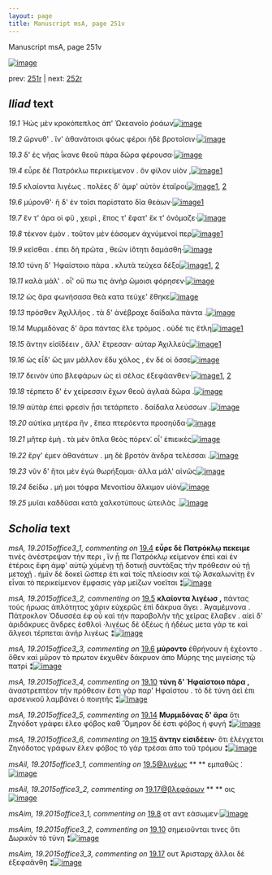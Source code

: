 ```yaml
---
layout: page
title: Manuscript msA, page 251v
---
```


Manuscript msA, page 251v

[![image](http://www.homermultitext.org/iipsrv?OBJ=IIP,1.0&FIF=/project/homer/pyramidal/deepzoom/hmt/vaimg/2017a/VA251VN_0753.tif&WID=100&CVT=JPEG)](http://www.homermultitext.org/ict2/?urn=urn:cite2:hmt:vaimg.2017a:VA251VN_0753)

prev:  [251r](../251r/) | next:  [252r](../252r/)

## *Iliad* text

*19.1* <a id="19.1"/> Ἠὼς μὲν κροκόπεπλος ἀπ' Ὠκεανοῖο ῥοάων[![image](http://www.homermultitext.org/iipsrv?OBJ=IIP,1.0&FIF=/project/homer/pyramidal/deepzoom/hmt/vaimg/2017a/VA251VN_0753.tif&RGN=0.4384,0.2073,0.4358,0.0739&WID=1000&CVT=JPEG)](http://www.homermultitext.org/ict2/?urn=urn:cite2:hmt:vaimg.2017a:VA251VN_0753@0.4384,0.2073,0.4358,0.0739)

*19.2* <a id="19.2"/> ὤρνυθ' . ἵν' ἀθανάτοισι φόως φέροι ἠδὲ βροτοῖσιν·[![image](http://www.homermultitext.org/iipsrv?OBJ=IIP,1.0&FIF=/project/homer/pyramidal/deepzoom/hmt/vaimg/2017a/VA251VN_0753.tif&RGN=0.5006,0.2478,0.4199,0.021&WID=1000&CVT=JPEG)](http://www.homermultitext.org/ict2/?urn=urn:cite2:hmt:vaimg.2017a:VA251VN_0753@0.5006,0.2478,0.4199,0.021)

*19.3* <a id="19.3"/> δ' ἐς νῆας ΐκανε θεοῦ πάρα δῶρα φέρουσα·[![image](http://www.homermultitext.org/iipsrv?OBJ=IIP,1.0&FIF=/project/homer/pyramidal/deepzoom/hmt/vaimg/2017a/VA251VN_0753.tif&RGN=0.5047,0.2669,0.4063,0.021&WID=1000&CVT=JPEG)](http://www.homermultitext.org/ict2/?urn=urn:cite2:hmt:vaimg.2017a:VA251VN_0753@0.5047,0.2669,0.4063,0.021)

*19.4* <a id="19.4"/> εὗρε δὲ Πατρόκλω περικείμενον . ὃν φίλον υἱὸν ,[![image](http://www.homermultitext.org/iipsrv?OBJ=IIP,1.0&FIF=/project/homer/pyramidal/deepzoom/hmt/vaimg/2017a/VA251VN_0753.tif&RGN=0.4973,0.2874,0.4114,0.021&WID=1000&CVT=JPEG)](http://www.homermultitext.org/ict2/?urn=urn:cite2:hmt:vaimg.2017a:VA251VN_0753@0.4973,0.2874,0.4114,0.021)[1](#msA_19.2015office3_1)

*19.5* <a id="19.5"/> κλαίοντα λιγέως . πολέες δ' ἀμφ' αὐτὸν ἑταῖροι[![image](http://www.homermultitext.org/iipsrv?OBJ=IIP,1.0&FIF=/project/homer/pyramidal/deepzoom/hmt/vaimg/2017a/VA251VN_0753.tif&RGN=0.501,0.3058,0.415,0.0203&WID=1000&CVT=JPEG)](http://www.homermultitext.org/ict2/?urn=urn:cite2:hmt:vaimg.2017a:VA251VN_0753@0.501,0.3058,0.415,0.0203)[1](#msA_19.2015office3_2), [2](#msAil_19.2015office3_1)

*19.6* <a id="19.6"/> μύρονθ'· ἣ δ' ἐν τοῖσι παρίστατο δῖα θεάων·[![image](http://www.homermultitext.org/iipsrv?OBJ=IIP,1.0&FIF=/project/homer/pyramidal/deepzoom/hmt/vaimg/2017a/VA251VN_0753.tif&RGN=0.5009,0.3234,0.3866,0.0219&WID=1000&CVT=JPEG)](http://www.homermultitext.org/ict2/?urn=urn:cite2:hmt:vaimg.2017a:VA251VN_0753@0.5009,0.3234,0.3866,0.0219)[1](#msA_19.2015office3_3)

*19.7* <a id="19.7"/> ἔν τ' άρα οἱ φῦ , χειρὶ , ἔπος τ' ἔφατ' ἔκ τ' ὀνόμαζε·[![image](http://www.homermultitext.org/iipsrv?OBJ=IIP,1.0&FIF=/project/homer/pyramidal/deepzoom/hmt/vaimg/2017a/VA251VN_0753.tif&RGN=0.5035,0.34,0.398,0.0258&WID=1000&CVT=JPEG)](http://www.homermultitext.org/ict2/?urn=urn:cite2:hmt:vaimg.2017a:VA251VN_0753@0.5035,0.34,0.398,0.0258)

*19.8* <a id="19.8"/> τέκνον ἐμὸν . τοῦτον μὲν ἐάσομεν ἀχνύμενοί περ[![image](http://www.homermultitext.org/iipsrv?OBJ=IIP,1.0&FIF=/project/homer/pyramidal/deepzoom/hmt/vaimg/2017a/VA251VN_0753.tif&RGN=0.5002,0.3619,0.4249,0.0233&WID=1000&CVT=JPEG)](http://www.homermultitext.org/ict2/?urn=urn:cite2:hmt:vaimg.2017a:VA251VN_0753@0.5002,0.3619,0.4249,0.0233)[1](#msAim_19.2015office3_1)

*19.9* <a id="19.9"/> κεῖσθαι . ἐπει δὴ πρῶτα , θεῶν ἰ̈ότητι δαμάσθη·[![image](http://www.homermultitext.org/iipsrv?OBJ=IIP,1.0&FIF=/project/homer/pyramidal/deepzoom/hmt/vaimg/2017a/VA251VN_0753.tif&RGN=0.5013,0.3816,0.412,0.0208&WID=1000&CVT=JPEG)](http://www.homermultitext.org/ict2/?urn=urn:cite2:hmt:vaimg.2017a:VA251VN_0753@0.5013,0.3816,0.412,0.0208)

*19.10* <a id="19.10"/> τύνη δ' Ἡφαίστοιο πάρα . κλυτὰ τεύχεα δέξο[![image](http://www.homermultitext.org/iipsrv?OBJ=IIP,1.0&FIF=/project/homer/pyramidal/deepzoom/hmt/vaimg/2017a/VA251VN_0753.tif&RGN=0.4972,0.4004,0.3862,0.0266&WID=1000&CVT=JPEG)](http://www.homermultitext.org/ict2/?urn=urn:cite2:hmt:vaimg.2017a:VA251VN_0753@0.4972,0.4004,0.3862,0.0266)[1](#msAim_19.2015office3_2), [2](#msA_19.2015office3_4)

*19.11* <a id="19.11"/> καλὰ μάλ' . οἷ' οὔ πω τις ἀνὴρ ὤμοισι φόρησεν·[![image](http://www.homermultitext.org/iipsrv?OBJ=IIP,1.0&FIF=/project/homer/pyramidal/deepzoom/hmt/vaimg/2017a/VA251VN_0753.tif&RGN=0.5002,0.4187,0.3829,0.0211&WID=1000&CVT=JPEG)](http://www.homermultitext.org/ict2/?urn=urn:cite2:hmt:vaimg.2017a:VA251VN_0753@0.5002,0.4187,0.3829,0.0211)

*19.12* <a id="19.12"/> ὡς ἄρα φωνήσασα θεὰ κατα τεύχε' ἔθηκε[![image](http://www.homermultitext.org/iipsrv?OBJ=IIP,1.0&FIF=/project/homer/pyramidal/deepzoom/hmt/vaimg/2017a/VA251VN_0753.tif&RGN=0.4961,0.4362,0.3921,0.0238&WID=1000&CVT=JPEG)](http://www.homermultitext.org/ict2/?urn=urn:cite2:hmt:vaimg.2017a:VA251VN_0753@0.4961,0.4362,0.3921,0.0238)

*19.13* <a id="19.13"/> πρόσθεν Ἀχιλλῆος . τὰ δ' ἀνέβραχε δαίδαλα πάντα .[![image](http://www.homermultitext.org/iipsrv?OBJ=IIP,1.0&FIF=/project/homer/pyramidal/deepzoom/hmt/vaimg/2017a/VA251VN_0753.tif&RGN=0.4965,0.4492,0.4382,0.0333&WID=1000&CVT=JPEG)](http://www.homermultitext.org/ict2/?urn=urn:cite2:hmt:vaimg.2017a:VA251VN_0753@0.4965,0.4492,0.4382,0.0333)

*19.14* <a id="19.14"/> Μυρμιδόνας δ' ἄρα πάντας ἕλε τρόμος . οὐδέ τις ἔτλη[![image](http://www.homermultitext.org/iipsrv?OBJ=IIP,1.0&FIF=/project/homer/pyramidal/deepzoom/hmt/vaimg/2017a/VA251VN_0753.tif&RGN=0.499,0.4711,0.428,0.0285&WID=1000&CVT=JPEG)](http://www.homermultitext.org/ict2/?urn=urn:cite2:hmt:vaimg.2017a:VA251VN_0753@0.499,0.4711,0.428,0.0285)[1](#msA_19.2015office3_5)

*19.15* <a id="19.15"/> ἄντην εἰσϊδέειν , ἄλλ' ἔτρεσαν· αὐταρ Ἀχιλλεὺς[![image](http://www.homermultitext.org/iipsrv?OBJ=IIP,1.0&FIF=/project/homer/pyramidal/deepzoom/hmt/vaimg/2017a/VA251VN_0753.tif&RGN=0.4969,0.4893,0.412,0.0266&WID=1000&CVT=JPEG)](http://www.homermultitext.org/ict2/?urn=urn:cite2:hmt:vaimg.2017a:VA251VN_0753@0.4969,0.4893,0.412,0.0266)[1](#msA_19.2015office3_6)

*19.16* <a id="19.16"/> ὡς εἶδ' ὥς μιν μᾶλλον ἔδυ χόλος , ἐν δέ οἱ ὄσσε[![image](http://www.homermultitext.org/iipsrv?OBJ=IIP,1.0&FIF=/project/homer/pyramidal/deepzoom/hmt/vaimg/2017a/VA251VN_0753.tif&RGN=0.5024,0.5101,0.3984,0.0213&WID=1000&CVT=JPEG)](http://www.homermultitext.org/ict2/?urn=urn:cite2:hmt:vaimg.2017a:VA251VN_0753@0.5024,0.5101,0.3984,0.0213)

*19.17* <a id="19.17"/> δεινὸν ὑπο βλεφάρων ὡς εὶ σέλας ἐξεφάανθεν·[![image](http://www.homermultitext.org/iipsrv?OBJ=IIP,1.0&FIF=/project/homer/pyramidal/deepzoom/hmt/vaimg/2017a/VA251VN_0753.tif&RGN=0.5035,0.5286,0.4168,0.0232&WID=1000&CVT=JPEG)](http://www.homermultitext.org/ict2/?urn=urn:cite2:hmt:vaimg.2017a:VA251VN_0753@0.5035,0.5286,0.4168,0.0232)[1](#msAim_19.2015office3_3), [2](#msAil_19.2015office3_2)

*19.18* <a id="19.18"/> τέρπετο δ' ἐν χείρεσσιν ἔχων θεοῦ ἀγλαὰ δῶρα .[![image](http://www.homermultitext.org/iipsrv?OBJ=IIP,1.0&FIF=/project/homer/pyramidal/deepzoom/hmt/vaimg/2017a/VA251VN_0753.tif&RGN=0.4995,0.5469,0.4194,0.0266&WID=1000&CVT=JPEG)](http://www.homermultitext.org/ict2/?urn=urn:cite2:hmt:vaimg.2017a:VA251VN_0753@0.4995,0.5469,0.4194,0.0266)

*19.19* <a id="19.19"/> αὐτὰρ ἐπεὶ φρεσὶν ᾗσι τετάρπετο . δαίδαλα λεύσσων .[![image](http://www.homermultitext.org/iipsrv?OBJ=IIP,1.0&FIF=/project/homer/pyramidal/deepzoom/hmt/vaimg/2017a/VA251VN_0753.tif&RGN=0.5046,0.5657,0.4316,0.0277&WID=1000&CVT=JPEG)](http://www.homermultitext.org/ict2/?urn=urn:cite2:hmt:vaimg.2017a:VA251VN_0753@0.5046,0.5657,0.4316,0.0277)

*19.20* <a id="19.20"/> αὐτίκα μητέρα ἣν , ἔπεα πτερόεντα προσηύδα·[![image](http://www.homermultitext.org/iipsrv?OBJ=IIP,1.0&FIF=/project/homer/pyramidal/deepzoom/hmt/vaimg/2017a/VA251VN_0753.tif&RGN=0.5065,0.5828,0.4183,0.0249&WID=1000&CVT=JPEG)](http://www.homermultitext.org/ict2/?urn=urn:cite2:hmt:vaimg.2017a:VA251VN_0753@0.5065,0.5828,0.4183,0.0249)

*19.21* <a id="19.21"/> μῆτερ ἐμὴ . τὰ μὲν ὅπλα θεὸς πόρεν⁚ οἷ' ἐπιεικὲς[![image](http://www.homermultitext.org/iipsrv?OBJ=IIP,1.0&FIF=/project/homer/pyramidal/deepzoom/hmt/vaimg/2017a/VA251VN_0753.tif&RGN=0.5039,0.5991,0.4297,0.0299&WID=1000&CVT=JPEG)](http://www.homermultitext.org/ict2/?urn=urn:cite2:hmt:vaimg.2017a:VA251VN_0753@0.5039,0.5991,0.4297,0.0299)

*19.22* <a id="19.22"/> ἔργ' έμεν ἀθανάτων . μη δὲ βροτὸν ἄνδρα τελέσσαι .[![image](http://www.homermultitext.org/iipsrv?OBJ=IIP,1.0&FIF=/project/homer/pyramidal/deepzoom/hmt/vaimg/2017a/VA251VN_0753.tif&RGN=0.5072,0.6185,0.426,0.0302&WID=1000&CVT=JPEG)](http://www.homermultitext.org/ict2/?urn=urn:cite2:hmt:vaimg.2017a:VA251VN_0753@0.5072,0.6185,0.426,0.0302)

*19.23* <a id="19.23"/> νῦν δ' ἤτοι μὲν ἐγὼ θωρήξομαι· ἀλλα μάλ' αἰνῶς[![image](http://www.homermultitext.org/iipsrv?OBJ=IIP,1.0&FIF=/project/homer/pyramidal/deepzoom/hmt/vaimg/2017a/VA251VN_0753.tif&RGN=0.5002,0.6408,0.4305,0.0258&WID=1000&CVT=JPEG)](http://www.homermultitext.org/ict2/?urn=urn:cite2:hmt:vaimg.2017a:VA251VN_0753@0.5002,0.6408,0.4305,0.0258)

*19.24* <a id="19.24"/> δείδω . μή μοι τόφρα Μενοιτίου ἄλκιμον υἱὸν[![image](http://www.homermultitext.org/iipsrv?OBJ=IIP,1.0&FIF=/project/homer/pyramidal/deepzoom/hmt/vaimg/2017a/VA251VN_0753.tif&RGN=0.505,0.6594,0.3921,0.0208&WID=1000&CVT=JPEG)](http://www.homermultitext.org/ict2/?urn=urn:cite2:hmt:vaimg.2017a:VA251VN_0753@0.505,0.6594,0.3921,0.0208)

*19.25* <a id="19.25"/> μυῖαι καδδῦσαι κατὰ χαλκοτύπους ὠτειλὰς .[![image](http://www.homermultitext.org/iipsrv?OBJ=IIP,1.0&FIF=/project/homer/pyramidal/deepzoom/hmt/vaimg/2017a/VA251VN_0753.tif&RGN=0.505,0.6777,0.399,0.027&WID=1000&CVT=JPEG)](http://www.homermultitext.org/ict2/?urn=urn:cite2:hmt:vaimg.2017a:VA251VN_0753@0.505,0.6777,0.399,0.027)

## *Scholia* text

*msA, 19.2015office3_1, commenting on* [19.4](#19.4)  <a id="msA_19.2015office3_1"/> **εὗρε δὲ Πατρόκλῳ πεκειμε** τινὲς ἀνέστρεψαν τὴν περι , ἵν ᾖ πε Πατρόκλῳ κείμενον ἐπεὶ καὶ ἐν ἑτέροις ἔφη ἀμφ' αὐτῷ χύμένῃ τῇ δοτικῇ συντάξας τὴν πρόθεσιν οὐ τῇ μετοχῇ . ἡμῖν δὲ δοκεῖ ὥσπερ ἐτι καὶ τοῖς πλείοσιν καὶ τῷ Ἀσκαλωνίτῃ ἓν εἶναι τὸ περικείμενον ἔμφασις γὰρ μείζων νοεῖται ⁑[![image](http://www.homermultitext.org/iipsrv?OBJ=IIP,1.0&FIF=/project/homer/pyramidal/deepzoom/hmt/vaimg/2017a/VA251VN_0753.tif&RGN=0.2294,0.2199,0.2101,0.0886&WID=1000&CVT=JPEG)](http://www.homermultitext.org/ict2/?urn=urn:cite2:hmt:vaimg.2017a:VA251VN_0753@0.2294,0.2199,0.2101,0.0886)

*msA, 19.2015office3_2, commenting on* [19.5](#19.5)  <a id="msA_19.2015office3_2"/> **κλαίοντα λιγέωσ ,** πάντας τοὺς ήρωας ἁπλότητος χάριν εὐχερῶς ἐπὶ δάκρυα ἄγει . Ἀγαμέμνονα . Πάτροκλοv Ὀδυσσέα ἐφ οὗ καὶ τὴν παραβολὴν τῆς χείρας ἔλαβεν . αἰεὶ δ' ἀριδάκρυες ἄνδρες ἐσθλοὶ ·λιγέως δὲ ὀξέως ἠ ἡδέως μετα γάρ τε καὶ ἄλγεσι τέρπεται ἀνήρ λιγέως ⁑[![image](http://www.homermultitext.org/iipsrv?OBJ=IIP,1.0&FIF=/project/homer/pyramidal/deepzoom/hmt/vaimg/2017a/VA251VN_0753.tif&RGN=0.2305,0.3067,0.2129,0.0837&WID=1000&CVT=JPEG)](http://www.homermultitext.org/ict2/?urn=urn:cite2:hmt:vaimg.2017a:VA251VN_0753@0.2305,0.3067,0.2129,0.0837)

*msA, 19.2015office3_3, commenting on* [19.6](#19.6)  <a id="msA_19.2015office3_3"/> **μύροντο** ἐθρήνουν ἠ ἐχέοντο . ὅθεν καὶ μῦρον τὸ πρωτον ἐκχυθὲν δάκρυον ἀπο Μύρης της μιγείσης τῷ πατρί ⁑[![image](http://www.homermultitext.org/iipsrv?OBJ=IIP,1.0&FIF=/project/homer/pyramidal/deepzoom/hmt/vaimg/2017a/VA251VN_0753.tif&RGN=0.2285,0.3879,0.2164,0.0365&WID=1000&CVT=JPEG)](http://www.homermultitext.org/ict2/?urn=urn:cite2:hmt:vaimg.2017a:VA251VN_0753@0.2285,0.3879,0.2164,0.0365)

*msA, 19.2015office3_4, commenting on* [19.10](#19.10)  <a id="msA_19.2015office3_4"/> **τύνη δ' Ἡφαίστοιο πὰρα ,** ἀναστρεπτέον τὴν πρόθεσιν ἔστι γὰρ παρ' Ηφαίστου . τὸ δὲ τύνη ἀεὶ ἐπι αρσενικοῦ λαμβάνει ὁ ποιητής ⁑[![image](http://www.homermultitext.org/iipsrv?OBJ=IIP,1.0&FIF=/project/homer/pyramidal/deepzoom/hmt/vaimg/2017a/VA251VN_0753.tif&RGN=0.2204,0.4192,0.2237,0.0501&WID=1000&CVT=JPEG)](http://www.homermultitext.org/ict2/?urn=urn:cite2:hmt:vaimg.2017a:VA251VN_0753@0.2204,0.4192,0.2237,0.0501)

*msA, 19.2015office3_5, commenting on* [19.14](#19.14)  <a id="msA_19.2015office3_5"/> **Μυρμιδόνας δ' ἄρα** ὅτι Ζηνόδοτ γράφει ἐλεο φόβος καθ Ὅμηρον δέ ἐστι φόβος ἡ φυγή ⁑[![image](http://www.homermultitext.org/iipsrv?OBJ=IIP,1.0&FIF=/project/homer/pyramidal/deepzoom/hmt/vaimg/2017a/VA251VN_0753.tif&RGN=0.2283,0.4639,0.2263,0.028&WID=1000&CVT=JPEG)](http://www.homermultitext.org/ict2/?urn=urn:cite2:hmt:vaimg.2017a:VA251VN_0753@0.2283,0.4639,0.2263,0.028)

*msA, 19.2015office3_6, commenting on* [19.15](#19.15)  <a id="msA_19.2015office3_6"/> **ἄντην εἰσιδέειν·** ὅτι ἐλέγχεται Ζηνόδοτος γράφων ἕλεν φόβος τὸ γὰρ τρέσαι ἀπο τοῦ τρόμου ⁑[![image](http://www.homermultitext.org/iipsrv?OBJ=IIP,1.0&FIF=/project/homer/pyramidal/deepzoom/hmt/vaimg/2017a/VA251VN_0753.tif&RGN=0.2257,0.4891,0.2197,0.0392&WID=1000&CVT=JPEG)](http://www.homermultitext.org/ict2/?urn=urn:cite2:hmt:vaimg.2017a:VA251VN_0753@0.2257,0.4891,0.2197,0.0392)

*msAil, 19.2015office3_1, commenting on* [19.5@λιγέως](#19.5@λιγέως)  <a id="msAil_19.2015office3_1"/> **					 				** 					 εμπαθῶς ⁚ 				[![image](http://www.homermultitext.org/iipsrv?OBJ=IIP,1.0&FIF=/project/homer/pyramidal/deepzoom/hmt/vaimg/2017a/VA251VN_0753.tif&RGN=0.61,0.3032,0.0642,0.0089&WID=1000&CVT=JPEG)](http://www.homermultitext.org/ict2/?urn=urn:cite2:hmt:vaimg.2017a:VA251VN_0753@0.61,0.3032,0.0642,0.0089)

*msAil, 19.2015office3_2, commenting on* [19.17@βλεφάρων](#19.17@βλεφάρων)  <a id="msAil_19.2015office3_2"/> **					 				** 					 οις 				[![image](http://www.homermultitext.org/iipsrv?OBJ=IIP,1.0&FIF=/project/homer/pyramidal/deepzoom/hmt/vaimg/2017a/VA251VN_0753.tif&RGN=0.6871,0.5276,0.0181,0.0067&WID=1000&CVT=JPEG)](http://www.homermultitext.org/ict2/?urn=urn:cite2:hmt:vaimg.2017a:VA251VN_0753@0.6871,0.5276,0.0181,0.0067)

*msAim, 19.2015office3_1, commenting on* [19.8](#19.8)  <a id="msAim_19.2015office3_1"/> οτ αντ εάσωμεν·[![image](http://www.homermultitext.org/iipsrv?OBJ=IIP,1.0&FIF=/project/homer/pyramidal/deepzoom/hmt/vaimg/2017a/VA251VN_0753.tif&RGN=0.4415,0.3684,0.0568,0.0102&WID=1000&CVT=JPEG)](http://www.homermultitext.org/ict2/?urn=urn:cite2:hmt:vaimg.2017a:VA251VN_0753@0.4415,0.3684,0.0568,0.0102)

*msAim, 19.2015office3_2, commenting on* [19.10](#19.10)  <a id="msAim_19.2015office3_2"/> σημειοῦνται τινες ὅτι Δωρικὸν τὸ τύνη ⁑[![image](http://www.homermultitext.org/iipsrv?OBJ=IIP,1.0&FIF=/project/homer/pyramidal/deepzoom/hmt/vaimg/2017a/VA251VN_0753.tif&RGN=0.4419,0.4117,0.0562,0.0437&WID=1000&CVT=JPEG)](http://www.homermultitext.org/ict2/?urn=urn:cite2:hmt:vaimg.2017a:VA251VN_0753@0.4419,0.4117,0.0562,0.0437)

*msAim, 19.2015office3_3, commenting on* [19.17](#19.17)  <a id="msAim_19.2015office3_3"/> ουτ Ἀρισταρχ ἄλλοι δὲ ἐξεφαἄνθη ⁑[![image](http://www.homermultitext.org/iipsrv?OBJ=IIP,1.0&FIF=/project/homer/pyramidal/deepzoom/hmt/vaimg/2017a/VA251VN_0753.tif&RGN=0.4331,0.5323,0.0649,0.0648&WID=1000&CVT=JPEG)](http://www.homermultitext.org/ict2/?urn=urn:cite2:hmt:vaimg.2017a:VA251VN_0753@0.4331,0.5323,0.0649,0.0648)